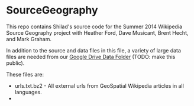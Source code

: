 SourceGeography
===============

This repo contains Shilad's source code for the Summer 2014 Wikipedia Source Geography project with Heather Ford, Dave Musicant, Brent Hecht, and Mark Graham.

In addition to the source and data files in this file, a variety of large data files are needed from our [Google Drive Data Folder](https://drive.google.com/a/macalester.edu/#folders/0BzlDGhkHWrbfUWNmclpoWFJ0dnc) (TODO: make this public).

These files are: 

 * urls.txt.bz2 - All external urls from GeoSpatial Wikipedia articles in all languages.
 * 
